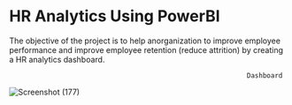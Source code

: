 # HR Analytics Using PowerBI
The objective of the project is to help anorganization to improve employee performance and improve employee retention (reduce attrition) by creating a HR analytics dashboard.

                                                                Dashboard
                                                       
![Screenshot (177)](https://github.com/TANMOY002/HR--Analytics-PowerBI/assets/20622647/d122b47f-0bd9-4480-bcee-8a38312ee58d)

